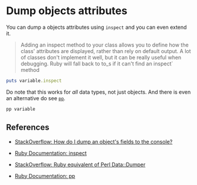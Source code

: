 # Dump objects attributes

You can dump a objects attributes using `inspect` and you can even extend it.

> Adding an inspect method to your class allows you to define how the class' attributes are
> displayed, rather than rely on default output. A lot of classes don't implement it well, but it
> can be really useful when debugging. Ruby will fall back to to_s if it can't find an inspect`
> method

```ruby
puts variable.inspect
```

Do note that this works for _all_ data types, not just objects. And there is even an alternative do see [`pp`](https://docs.ruby-lang.org/en/2.2.0/PP.html).

```ruby
pp variable
```

## References

- [StackOverflow: How do I dump an object's fields to the console?](https://stackoverflow.com/questions/354547/how-do-i-dump-an-objects-fields-to-the-console)
- [Ruby Documentation: inspect](http://ruby-doc.org/core/Object.html#method-i-inspect)

- [StackOverflow: Ruby equivalent of Perl Data::Dumper](https://stackoverflow.com/questions/2159426/ruby-equivalent-of-perl-datadumper)
- [Ruby Documentation: pp](https://docs.ruby-lang.org/en/2.2.0/PP.html)
